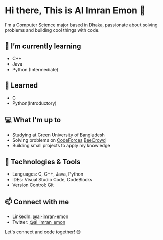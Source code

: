 # Hi there, This is Al Imran Emon 👋

I'm a Computer Science major based in Dhaka, passionate about solving problems and building cool things with code.
## 🌱 I’m currently learning

- C++
- Java
- Python (Intermediate)
 
## 🌱 Learned

- C
- Python(Introductory)

## 💻 What I'm up to

- Studying at Green University of Bangladesh
- Solving problems on [CodeForces](https://codeforces.com/profile/imranonweb) [BeeCrowd](https://www.beecrowd.com.br/judge/en/profile/900482)
- Building small projects to apply my knowledge

## 🔧 Technologies & Tools
- Languages: C, C++, Java, Python
- IDEs: Visual Studio Code, CodeBlocks
- Version Control: Git

## 📫 Connect with me

- LinkedIn: [@al-imran-emon](https://www.linkedin.com/in/al-imran-emon/)
- Twitter: [@al_imran_emon](https://twitter.com/al_imran_emon)

Let's connect and code together! 😊
